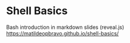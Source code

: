 # Shell Basics
Bash introduction in markdown slides (reveal.js)
 https://matildeopbravo.github.io/shell-basics/
